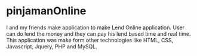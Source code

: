 # pinjamanOnline
I and my friends make application to make Lend Online application. User can do lend the money and they can pay his lend based time and real time. This application was make form other technologies like HTML, CSS, Javascript, Jquery, PHP and MySQL.
